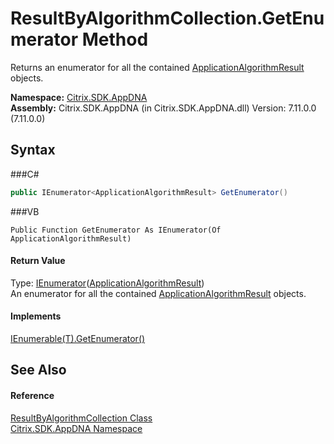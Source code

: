 # ResultByAlgorithmCollection.GetEnumerator Method 
 

Returns an enumerator for all the contained <a href="T_Citrix_SDK_AppDNA_ApplicationAlgorithmResult">ApplicationAlgorithmResult</a> objects.

**Namespace:**&nbsp;<a href="N_Citrix_SDK_AppDNA">Citrix.SDK.AppDNA</a><br />**Assembly:**&nbsp;Citrix.SDK.AppDNA (in Citrix.SDK.AppDNA.dll) Version: 7.11.0.0 (7.11.0.0)

## Syntax

###C#
```csharp
public IEnumerator<ApplicationAlgorithmResult> GetEnumerator()
```

###VB
```vbnet
Public Function GetEnumerator As IEnumerator(Of ApplicationAlgorithmResult)
```


#### Return Value
Type: <a href="http://msdn2.microsoft.com/en-us/library/78dfe2yb" target="_blank">IEnumerator</a>(<a href="T_Citrix_SDK_AppDNA_ApplicationAlgorithmResult">ApplicationAlgorithmResult</a>)<br />An enumerator for all the contained <a href="T_Citrix_SDK_AppDNA_ApplicationAlgorithmResult">ApplicationAlgorithmResult</a> objects.

#### Implements
<a href="http://msdn2.microsoft.com/en-us/library/s793z9y2" target="_blank">IEnumerable(T).GetEnumerator()</a><br />

## See Also


#### Reference
<a href="T_Citrix_SDK_AppDNA_ResultByAlgorithmCollection">ResultByAlgorithmCollection Class</a><br /><a href="N_Citrix_SDK_AppDNA">Citrix.SDK.AppDNA Namespace</a><br />